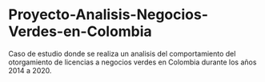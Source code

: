 # Proyecto-Analisis-Negocios-Verdes-en-Colombia
Caso de estudio donde se realiza un analisis del comportamiento del otorgamiento de licencias a negocios verdes en Colombia durante los años 2014 a 2020. 
